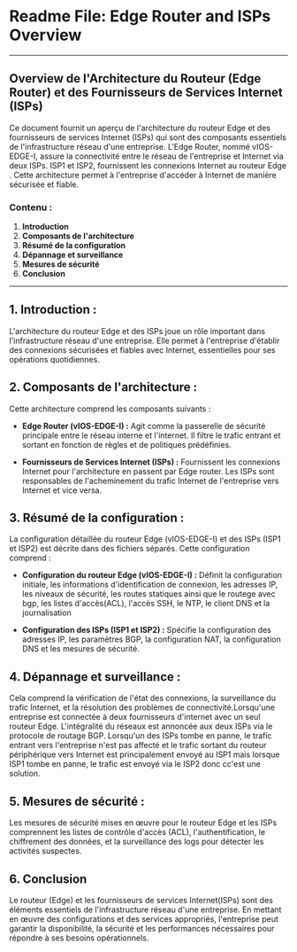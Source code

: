 # Readme File: Edge Router and ISPs Overview

---

## Overview de l'Architecture du Routeur (Edge Router) et des Fournisseurs de Services Internet (ISPs)

Ce document fournit un aperçu de l'architecture du routeur Edge et des fournisseurs de services Internet (ISPs) qui sont des composants essentiels de l'infrastructure réseau d'une entreprise. L'Edge Router, nommé vIOS-EDGE-I, assure la connectivité entre le réseau de l'entreprise et Internet via deux ISPs. ISP1 et ISP2, fournissent les connexions Internet au routeur Edge . Cette architecture permet à l'entreprise d'accéder à Internet de manière sécurisée et fiable.
### Contenu :

1. **Introduction**
2. **Composants de l'architecture**
3. **Résumé de la configuration**
4. **Dépannage et surveillance**
5. **Mesures de sécurité**
6. **Conclusion**

---
## 1. Introduction :

L'architecture du routeur Edge et des ISPs joue un rôle important dans l'infrastructure réseau d'une entreprise. Elle permet à l'entreprise d'établir des connexions sécurisées et fiables avec Internet, essentielles pour ses opérations quotidiennes.

## 2. Composants de l'architecture :

Cette architecture comprend les composants suivants :

- **Edge Router (vIOS-EDGE-I) :**  Agit comme la passerelle de sécurité principale entre le réseau interne et l'internet. Il filtre le trafic entrant et sortant en fonction de règles et de politiques prédéfinies.

- **Fournisseurs de Services Internet (ISPs) :**  Fournissent les connexions Internet pour l'architecture en passent par  Edge router. Les ISPs sont responsables de l'acheminement du trafic Internet de l'entreprise vers Internet et vice versa.

## 3. Résumé de la configuration :

La configuration détaillée du routeur Edge (vIOS-EDGE-I) et des ISPs (ISP1 et ISP2) est décrite dans des fichiers séparés. Cette configuration comprend :

- **Configuration du routeur Edge (vIOS-EDGE-I) :**  Définit la configuration initiale, les informations d'identification de connexion, les adresses IP, les niveaux de sécurité, les routes statiques ainsi que le routege avec bgp, les listes d'accès(ACL), l'accès SSH, le NTP, le client DNS et la journalisation 

- **Configuration des ISPs (ISP1 et ISP2) :**
Spécifie la configuration des adresses IP, les paramètres BGP, la configuration NAT, la configuration DNS et les mesures de sécurité. 
## 4. Dépannage et surveillance :

Cela comprend la vérification de l'état des connexions, la surveillance du trafic Internet, et la résolution des problèmes de connectivité.Lorsqu'une entreprise est connectée à deux fournisseurs d'internet avec un seul routeur Edge. L'intégralité du réseaux est annoncée aux deux ISPs via le protocole de routage BGP. Lorsqu'un des ISPs tombe en panne, le trafic entrant vers l'entreprise n'est pas affecté et le trafic sortant du routeur périphérique vers Internet est principalement envoyé au ISP1 mais lorsque ISP1 tombe en panne, le trafic est envoyé via le ISP2 donc cc'est une solution.

## 5. Mesures de sécurité :
Les mesures de sécurité mises en œuvre pour le routeur Edge et les ISPs comprennent les listes de contrôle d'accès (ACL), l'authentification, le chiffrement des données, et la surveillance des logs pour détecter les activités suspectes.
## 6. Conclusion

Le routeur (Edge) et les fournisseurs de services Internet(ISPs) sont des éléments essentiels de l'infrastructure réseau d'une entreprise. En mettant en œuvre des configurations et des services appropriés, l'entreprise peut garantir la disponibilité, la sécurité et les performances nécessaires pour répondre à ses besoins opérationnels.
